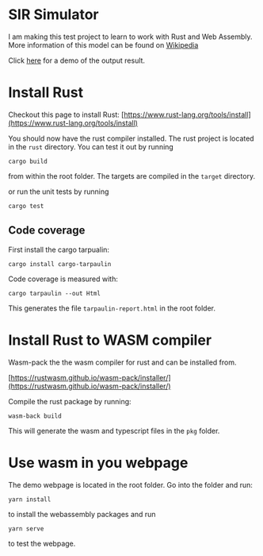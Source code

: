 # SIR Simulator

I am making this test project to learn to work with Rust and Web Assembly.
More information of this model can be found on
[Wikipedia](https://en.wikipedia.org/wiki/Compartmental_models_in_epidemiology#The_SIR_model)

Click [here](https://tcplusplus.github.io/sip/dist/) for a demo of the output result.

# Install Rust

Checkout this page to install Rust:
[https://www.rust-lang.org/tools/install](https://www.rust-lang.org/tools/install)

You should now have the rust compiler installed.
The rust project is located in the `rust` directory.
You can test it out by running
```
cargo build
```
from within the root folder. The targets are compiled in the `target` directory.

or run the unit tests by running
```
cargo test
```

## Code coverage
First install the cargo tarpualin:

```
cargo install cargo-tarpaulin
```

Code coverage is measured with:

```
cargo tarpaulin --out Html
```
This generates the file `tarpaulin-report.html` in the root folder.

# Install Rust to  WASM compiler
Wasm-pack the the wasm compiler for rust and can be installed from.

[https://rustwasm.github.io/wasm-pack/installer/](https://rustwasm.github.io/wasm-pack/installer/)

Compile the rust package by running:

```
wasm-back build
```

This will generate the wasm and typescript files in the `pkg` folder.

# Use wasm in you webpage

The demo webpage is located in the root folder.
Go into the folder and run:
```
yarn install
```
to install the webassembly packages and run
```
yarn serve
```
to test the webpage.
